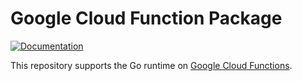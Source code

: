 # Google Cloud Function Package
[![Documentation](https://godoc.org/github.com/kelseyhightower/cloudfunction?status.svg)](https://godoc.org/github.com/kelseyhightower/cloudfunction)

This repository supports the Go runtime on [Google Cloud Functions](https://cloud.google.com/functions).
